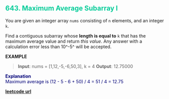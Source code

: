 <h2 style="color:#0C9;">643. Maximum Average Subarray I</h2>

You are given an integer array `nums` consisting of `n` elements, and an integer `k`.

Find a contiguous subarray whose **length is equal to** `k` that has the maximum average value and return *this value*. Any answer with a calculation error less than 10^-5^ will be accepted.

**EXAMPLE**
>**Input**: nums = [1,12,-5,-6,50,3], k = 4
**Output**: 12.75000

<p style="color:#007;">
<b>Explanation</b><br>
Maximum average is (12 - 5 - 6 + 50) / 4 = 51 / 4 = 12.75
</p>

**[leetcode url](https://leetcode.com/problems/maximum-average-subarray-i/description/)**
